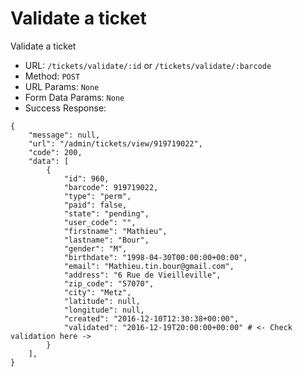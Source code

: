 # Validate a ticket

Validate a ticket

- URL: `/tickets/validate/:id` or `/tickets/validate/:barcode`
- Method: `POST`
- URL Params: `None`
- Form Data Params: `None`
- Success Response:
```
{
    "message": null,
    "url": "/admin/tickets/view/919719022",
    "code": 200,
    "data": [
        {
            "id": 960,
            "barcode": 919719022,
            "type": "perm",
            "paid": false,
            "state": "pending",
            "user_code": "",
            "firstname": "Mathieu",
            "lastname": "Bour",
            "gender": "M",
            "birthdate": "1998-04-30T00:00:00+00:00",
            "email": "Mathieu.tin.bour@gmail.com",
            "address": "6 Rue de Vieilleville",
            "zip_code": "57070",
            "city": "Metz",
            "latitude": null,
            "longitude": null,
            "created": "2016-12-10T12:30:38+00:00",
            "validated": "2016-12-19T20:00:00+00:00" # <- Check validation here ->
        }
    ],
}
```
